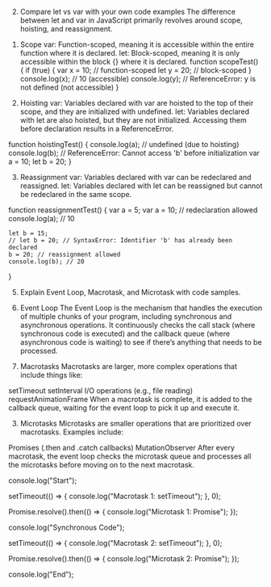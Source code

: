 2.  Compare  let vs  var with your own code examples
The difference between let and var in JavaScript primarily revolves around scope, hoisting, and reassignment.
1) Scope
var: Function-scoped, meaning it is accessible within the entire function where it is declared.
let: Block-scoped, meaning it is only accessible within the block {} where it is declared.
function scopeTest() {
    if (true) {
        var x = 10; // function-scoped
        let y = 20; // block-scoped
    }
    console.log(x); // 10 (accessible)
    console.log(y); // ReferenceError: y is not defined (not accessible)
}

2) Hoisting
var: Variables declared with var are hoisted to the top of their scope, and they are initialized with undefined.
let: Variables declared with let are also hoisted, but they are not initialized. Accessing them before declaration results in a ReferenceError.

function hoistingTest() {
    console.log(a); // undefined (due to hoisting)
    console.log(b); // ReferenceError: Cannot access 'b' before initialization
    var a = 10;
    let b = 20;
}

3. Reassignment
var: Variables declared with var can be redeclared and reassigned.
let: Variables declared with let can be reassigned but cannot be redeclared in the same scope.

function reassignmentTest() {
    var a = 5;
    var a = 10; // redeclaration allowed
    console.log(a); // 10

    let b = 15;
    // let b = 20; // SyntaxError: Identifier 'b' has already been declared
    b = 20; // reassignment allowed
    console.log(b); // 20
}

5.  Explain Event Loop, Macrotask, and Microtask with code samples.
1. Event Loop
The Event Loop is the mechanism that handles the execution of multiple chunks of your program, including synchronous and asynchronous operations. It continuously checks the call stack (where synchronous code is executed) and the callback queue (where asynchronous code is waiting) to see if there’s anything that needs to be processed.

2. Macrotasks
Macrotasks are larger, more complex operations that include things like:

setTimeout
setInterval
I/O operations (e.g., file reading)
requestAnimationFrame
When a macrotask is complete, it is added to the callback queue, waiting for the event loop to pick it up and execute it.

3. Microtasks
Microtasks are smaller operations that are prioritized over macrotasks. Examples include:

Promises (.then and .catch callbacks)
MutationObserver
After every macrotask, the event loop checks the microtask queue and processes all the microtasks before moving on to the next macrotask.

console.log("Start");

setTimeout(() => {
    console.log("Macrotask 1: setTimeout");
}, 0);

Promise.resolve().then(() => {
    console.log("Microtask 1: Promise");
});

console.log("Synchronous Code");

setTimeout(() => {
    console.log("Macrotask 2: setTimeout");
}, 0);

Promise.resolve().then(() => {
    console.log("Microtask 2: Promise");
});

console.log("End");
